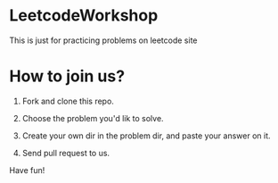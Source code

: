 # LeetcodeWorkshop

This is just for practicing problems on leetcode site

# How to join us?

1. Fork and clone this repo.

2. Choose the problem you'd lik to solve.

3. Create your own dir in the problem dir, and paste your answer on it.

4. Send pull request to us.

Have fun!


